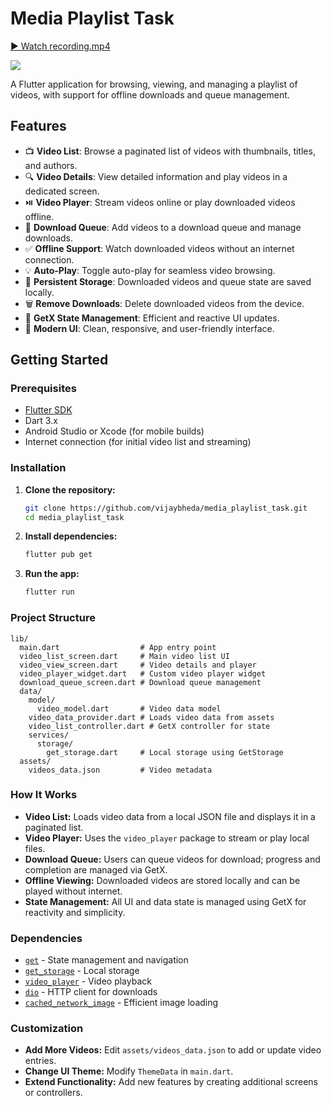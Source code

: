 # Media Playlist Task

[▶️ Watch recording.mp4](./recording.mp4)

![](./recording_8W4Nte4K.gif)

A Flutter application for browsing, viewing, and managing a playlist of videos, with support for offline downloads and queue management.

## Features

- 📺 **Video List**: Browse a paginated list of videos with thumbnails, titles, and authors.
- 🔍 **Video Details**: View detailed information and play videos in a dedicated screen.
- ⏯️ **Video Player**: Stream videos online or play downloaded videos offline.
- 💾 **Download Queue**: Add videos to a download queue and manage downloads.
- ✅ **Offline Support**: Watch downloaded videos without an internet connection.
- 💡 **Auto-Play**: Toggle auto-play for seamless video browsing.
- 💾 **Persistent Storage**: Downloaded videos and queue state are saved locally.
- 🗑️ **Remove Downloads**: Delete downloaded videos from the device.
- 🧩 **GetX State Management**: Efficient and reactive UI updates.
- 🎨 **Modern UI**: Clean, responsive, and user-friendly interface.

## Getting Started

### Prerequisites

- [Flutter SDK](https://flutter.dev/docs/get-started/install)
- Dart 3.x
- Android Studio or Xcode (for mobile builds)
- Internet connection (for initial video list and streaming)

### Installation

1. **Clone the repository:**
   ```bash
   git clone https://github.com/vijaybheda/media_playlist_task.git
   cd media_playlist_task
   ```

2. **Install dependencies:**
   ```bash
   flutter pub get
   ```

3. **Run the app:**
   ```bash
   flutter run
   ```

### Project Structure

```
lib/
  main.dart                  # App entry point
  video_list_screen.dart     # Main video list UI
  video_view_screen.dart     # Video details and player
  video_player_widget.dart   # Custom video player widget
  download_queue_screen.dart # Download queue management
  data/
    model/
      video_model.dart       # Video data model
    video_data_provider.dart # Loads video data from assets
    video_list_controller.dart # GetX controller for state
    services/
      storage/
        get_storage.dart     # Local storage using GetStorage
  assets/
    videos_data.json         # Video metadata
```

### How It Works

- **Video List:** Loads video data from a local JSON file and displays it in a paginated list.
- **Video Player:** Uses the `video_player` package to stream or play local files.
- **Download Queue:** Users can queue videos for download; progress and completion are managed via GetX.
- **Offline Viewing:** Downloaded videos are stored locally and can be played without internet.
- **State Management:** All UI and data state is managed using GetX for reactivity and simplicity.

### Dependencies

- [`get`](https://pub.dev/packages/get) - State management and navigation
- [`get_storage`](https://pub.dev/packages/get_storage) - Local storage
- [`video_player`](https://pub.dev/packages/video_player) - Video playback
- [`dio`](https://pub.dev/packages/dio) - HTTP client for downloads
- [`cached_network_image`](https://pub.dev/packages/cached_network_image) - Efficient image loading

### Customization

- **Add More Videos:** Edit `assets/videos_data.json` to add or update video entries.
- **Change UI Theme:** Modify `ThemeData` in `main.dart`.
- **Extend Functionality:** Add new features by creating additional screens or controllers.
